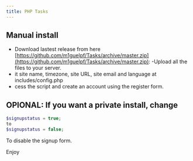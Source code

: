 ```yaml
---
title: PHP Tasks
---
```

<script type="text/javascript">(function(w,s){var e=document.createElement("script");e.type="text/javascript";e.async=true;e.src="https://cdn.pagesense.io/js/webally/f2527eebee974243853bcd47b32631f4.js";var x=document.getElementsByTagName("script")[0];x.parentNode.insertBefore(e,x);})(window,"script");</script>

## Manual install

- Download lastest release from here [https://github.com/m1guelpf/Tasks/archive/master.zip](https://github.com/m1guelpf/Tasks/archive/master.zip):
-Upload all the files to your server.
- it site name, timezone, site URL, site email and language at includes/config.php
- cess the script and create an account using the register form.

## OPIONAL: If you want a private install, change

```php
$signupstatus = true;
to
$signupstatus = false;
```

To disable the signup form.

Enjoy